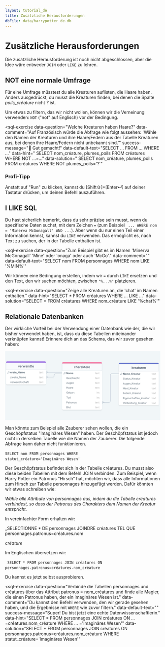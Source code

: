 ```yaml
---
layout: tutorial_de
title: Zusätzliche Herausforderungen
dbFile: data/harrypotter_de.db
---
```

# Zusätzliche Herausforderungen

<div class="warning">
<p>Die zusätzliche Herausforderung ist noch nicht abgeschlossen, aber die Idee wäre entweder <code>JOIN</code> oder <code>LIKE</code> zu lehren.</p>
</div>

<a name="not"></a>

## NOT eine normale Umfrage

Für eine Umfrage müsstest du alle Kreaturen auflisten, die Haare haben. Anders ausgedrückt, du musst die Kreaturen finden, bei denen die Spalte _poils\_créature_ nicht _?_ ist.

<div class="sideNote"><p>Um etwas zu filtern, das wir nicht wollen, können wir die Verneinung verwenden: <code class="keyword">NOT</code> ("not" auf Englisch) vor der Bedingung.</p></div>

<sql-exercise
  data-question="Welche Kreaturen haben Haare?"
  data-comment="Auf Französisch würde die Abfrage wie folgt aussehen: 'Wähle den Namen der Kreaturen und ihre Haare/Federn aus der Tabelle Kreaturen aus, bei denen ihre Haare/Federn nicht unbekannt sind.'"
  success-message="🐉 Gut gemacht!"
  data-default-text="SELECT ...
FROM ...
WHERE ..."
  data-hint="
SELECT nom_créature, plumes_poils
FROM créatures
WHERE NOT ...=..."
  data-solution="
SELECT nom_créature, plumes_poils
FROM créatures 
WHERE NOT plumes_poils='?'"
  ></sql-exercise>

<div class="sideNode">
<h3>Profi-Tipp</h3>
Anstatt auf "Run" zu klicken, kannst du [Shift⇧]+[Enter↵] auf deiner Tastatur drücken, um deinen Befehl auszuführen.
</div>

<a name="like"></a>

## I LIKE SQL

Du hast sicherlich bemerkt, dass du sehr präzise sein musst, wenn du spezifische Daten suchst, mit dem Zeichen <code>=</code> (zum Beispiel <code> ... WHERE nom = "Minerva McGonagall" AND ...</code>). Aber wenn du nur einen Teil einer Information kennst, kannst du <code class="keyword">LIKE</code> verwenden. Das ermöglicht es, nach Text zu suchen, der in der Tabelle enthalten ist.

<sql-exercise
  data-question="Zum Beispiel gibt es im Namen 'Minerva McGonagall' 'Mine' oder 'onaga' oder auch 'McGo'."
  data-comment=""
  data-default-text="SELECT nom
FROM personnages
WHERE nom LIKE '%MIN%'"
  ></sql-exercise>

<div class="sideNote">
Wir können eine Bedingung erstellen, indem wir <code>=</code> durch <code class="keyword">LIKE</code> ersetzen und den Text, den wir suchen möchten, zwischen <code>"%...%"</code> platzieren.
</div>

<sql-exercise
  data-question="Zeige alle Kreaturen an, die 'chat' im Namen enthalten."
  data-hint="SELECT *
FROM créatures
WHERE ... LIKE ..."
  data-solution="SELECT *
FROM créatures
WHERE nom_créature LIKE '%chat%'"
  ></sql-exercise>

<a name="join"></a>

## Relationale Datenbanken

Der wirkliche Vorteil bei der Verwendung einer Datenbank wie der, die wir bisher verwendet haben, ist, dass du diese Tabellen miteinander verknüpfen kannst! Erinnere dich an das Schema, das wir zuvor gesehen haben:

<img src="imgs/HarryPotterDB_de.png">

Man könnte zum Beispiel alle Zauberer sehen wollen, die ein Geschöpfstatus "Imaginäres Wesen" haben. Der Geschöpfstatus ist jedoch nicht in derselben Tabelle wie die Namen der Zauberer. Die folgende Abfrage kann daher nicht funktionieren.

<code class="codeBloc">SELECT nom FROM personnages WHERE statut_créature='Imaginäres Wesen'</code>

Der Geschöpfstatus befindet sich in der Tabelle créatures. Du musst also diese beiden Tabellen mit dem Befehl <span class="keyword">JOIN</span> verbinden. Zum Beispiel, wenn Harry Potter ein Patronus "Hirsch" hat, möchten wir, dass alle Informationen zum Hirsch zur Tabelle personnages hinzugefügt werden. Dafür könnten wir etwas schreiben wie:

_Wähle alle Attribute von personnages aus, indem du die Tabelle créatures verbindest, so dass der Patronus des Charakters dem Namen der Kreatur entspricht._

In vereinfachter Form erhalten wir:

_SELECTIONNE * DE personnages JOINDRE créatures TEL QUE personnages.patronus=créatures.nom

_créature_

Im Englischen übersetzen wir:

<code class="codeBloc"> SELECT *
FROM personnages 
JOIN créatures ON personnages.patronus=créatures.nom_créature</code>

Du kannst es jetzt selbst ausprobieren.

<sql-exercise
  data-question="Verbinde die Tabellen personnages und créatures über das Attribut patronus = nom_créatures und finde alle Magier, die einen Patronus haben, der ein imaginäres Wesen ist."
  data-comment="Du kannst den Befehl verwenden, den wir gerade gesehen haben, und die Ergebnisse mit <code>WHERE</code> wie zuvor filtern."
  data-default-text=""
  success-message="Super! Du bist jetzt eine echte Datenwissenschaftlerin."
  data-hint="SELECT *
FROM personnages 
JOIN créatures ON ... =créatures.nom_créature
WHERE ... ='Imaginäres Wesen'"
  data-solution="SELECT *
FROM personnages 
JOIN créatures ON personnages.patronus=créatures.nom_créature
WHERE statut_créature='Imaginäres Wesen'"
  ></sql-exercise>